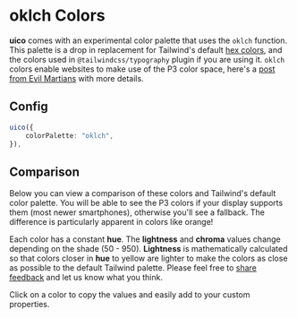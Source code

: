 # oklch Colors

**uico** comes with an experimental color palette that uses the `oklch` function. This palette is a drop in replacement for Tailwind's default [hex colors](https://tailwindcss.com/docs/customizing-colors), and the colors used in `@tailwindcss/typography` plugin if you are using it. `oklch` colors enable websites to make use of the P3 color space, here's a [post from Evil Martians](https://evilmartians.com/chronicles/oklch-in-css-why-quit-rgb-hsl) with more details.

## Config

```ts
uico({
	colorPalette: "oklch",
}),
```

## Comparison

Below you can view a comparison of these colors and Tailwind's default color palette. You will be able to see the P3 colors if your display supports them (most newer smartphones), otherwise you'll see a fallback. The difference is particularly apparent in colors like orange!

Each color has a constant **hue**. The **lightness** and **chroma** values change depending on the shade (50 - 950). **Lightness** is mathematically calculated so that colors closer in **hue** to yellow are lighter to make the colors as close as possible to the default Tailwind palette. Please feel free to [share feedback](https://github.com/rossrobino/uico/discussions) and let us know what you think.

Click on a color to copy the values and easily add to your custom properties.

<div class="card">
	<color-palette></color-palette>
</div>

